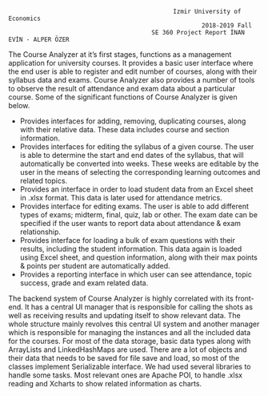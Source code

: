 
                                                  Izmir University of Economics
                                                          2018-2019 Fall
                                            SE 360 Project Report İNAN EVİN - ALPER ÖZER
The Course Analyzer at it’s first stages, functions as a management application for university courses. It provides a basic user interface where the end user is able to register and edit number of courses, along with their syllabus data and exams. Course Analyzer also provides a number of tools to observe the result of attendance and exam data about a particular course. Some of the significant functions of Course Analyzer is given below.
- Provides interfaces for adding, removing, duplicating courses, along with their relative data. These data includes course and section information.
- Provides interfaces for editing the syllabus of a given course. The user is able to determine the start and end dates of the syllabus, that will automatically be converted into weeks. These weeks are editable by the user in the means of selecting the corresponding learning outcomes and related topics.
- Provides an interface in order to load student data from an Excel sheet in .xlsx format. This data is later used for attendance metrics.
- Provides interface for editing exams. The user is able to add different types of exams; midterm, final, quiz, lab or other. The exam date can be specified if the user wants to report data about attendance & exam relationship.
- Provides interface for loading a bulk of exam questions with their results, including the student information. This data again is loaded using Excel sheet, and question information, along with their max points & points per student are automatically added.
- Provides a reporting interface in which user can see attendance, topic success, grade and exam related data.

 The backend system of Course Analyzer is highly correlated with its front-end. It has a central UI manager that is responsible for calling the shots as well as receiving results and updating itself to show relevant data. The whole structure mainly revolves this central UI system and another manager which is responsible for managing the instances and all the included data for the courses.
For most of the data storage, basic data types along with ArrayLists and LinkedHashMaps are used. There are a lot of objects and their data that needs to be saved for file save and load, so most of the classes implement Serializable interface.
We had used several libraries to handle some tasks. Most relevant ones are Apache POI, to handle .xlsx reading and Xcharts to show related information as charts.
